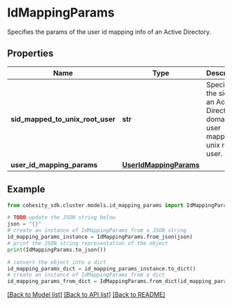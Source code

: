 # IdMappingParams

Specifies the params of the user id mapping info of an Active Directory.

## Properties

Name | Type | Description | Notes
------------ | ------------- | ------------- | -------------
**sid_mapped_to_unix_root_user** | **str** | Specifies the sid of an Active Directory domain user mapping to unix root user. | 
**user_id_mapping_params** | [**UserIdMappingParams**](UserIdMappingParams.md) |  | 

## Example

```python
from cohesity_sdk.cluster.models.id_mapping_params import IdMappingParams

# TODO update the JSON string below
json = "{}"
# create an instance of IdMappingParams from a JSON string
id_mapping_params_instance = IdMappingParams.from_json(json)
# print the JSON string representation of the object
print(IdMappingParams.to_json())

# convert the object into a dict
id_mapping_params_dict = id_mapping_params_instance.to_dict()
# create an instance of IdMappingParams from a dict
id_mapping_params_from_dict = IdMappingParams.from_dict(id_mapping_params_dict)
```
[[Back to Model list]](../README.md#documentation-for-models) [[Back to API list]](../README.md#documentation-for-api-endpoints) [[Back to README]](../README.md)


